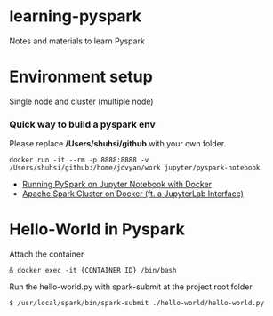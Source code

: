 # learning-pyspark
Notes and materials to learn Pyspark


# Environment setup

Single node and cluster (multiple node)

### Quick way to build a pyspark env 

Please replace **/Users/shuhsi/github** with your own folder.
```
docker run -it --rm -p 8888:8888 -v /Users/shuhsi/github:/home/jovyan/work jupyter/pyspark-notebook
```

- [Running PySpark on Jupyter Notebook with Docker](https://medium.com/@suci/running-pyspark-on-jupyter-notebook-with-docker-602b18ac4494)
- [Apache Spark Cluster on Docker (ft. a JupyterLab Interface)](https://towardsdatascience.com/apache-spark-cluster-on-docker-ft-a-juyterlab-interface-418383c95445)



# Hello-World in Pyspark
Attach the container
```
& docker exec -it {CONTAINER ID} /bin/bash
```
Run the hello-world.py with spark-submit at the project root folder
```
$ /usr/local/spark/bin/spark-submit ./hello-world/hello-world.py
```